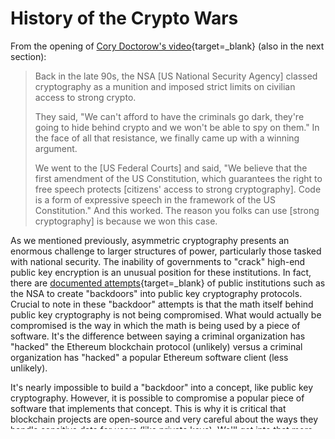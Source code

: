 # History of the Crypto Wars

From the opening of [Cory Doctorow's video](https://www.youtube.com/watch?v=JE4yoU6ssi8){target=\_blank} (also in the next section):

> Back in the late 90s, the NSA [US National Security Agency] classed cryptography as a munition and imposed strict limits on civilian access to strong crypto.
>
> They said, "We can't afford to have the criminals go dark, they're going to hide behind crypto and we won't be able to spy on them." In the face of all that resistance, we finally came up with a winning argument.
>
> We went to the [US Federal Courts] and said, "We believe that the first amendment of the US Constitution, which guarantees the right to free speech protects [citizens' access to strong cryptography]. Code is a form of expressive speech in the framework of the US Constitution." And this worked. The reason you folks can use [strong cryptography] is because we won this case.

As we mentioned previously, asymmetric cryptography presents an enormous challenge to larger structures of power, particularly those tasked with national security. The inability of governments to "crack" high-end public key encryption is an unusual position for these institutions. In fact, there are [documented attempts](https://www.scientificamerican.com/article/nsa-nist-encryption-scandal/){target=\_blank} of public institutions such as the NSA to create "backdoors" into public key cryptography protocols. Crucial to note in these "backdoor" attempts is that the math itself behind public key cryptography is not being compromised. What would actually be compromised is the way in which the math is being used by a piece of software. It's the difference between saying a criminal organization has "hacked" the Ethereum blockchain protocol (unlikely) versus a criminal organization has "hacked" a popular Ethereum software client (less unlikely).

It's nearly impossible to build a "backdoor" into a concept, like public key cryptography. However, it is possible to compromise a popular piece of software that implements that concept. This is why it is critical that blockchain projects are open-source and very careful about the ways they handle sensitive data for users (like private keys). We'll get into that more when we discuss MetaMask's [LavaMoat initiative](https://github.com/LavaMoat/LavaMoat){target=\_blank} and general security for working in the blockchain space.

Now, we said it's "nearly impossible" to build a backdoor into a concept like public key cryptography. The one way in which applied cryptography could be broken is if someone is able to solve what's called the ["P versus NP" problem](https://en.wikipedia.org/wiki/P_versus_NP_problem){target=\_blank} ([video explainer](https://www.youtube.com/watch?v=YX40hbAHx3s){target=\_blank}) It's way too complicated to get into now, but essentially if someone could build a machine that defies the traditional physics underlying modern computation it would break our society's cryptographic systems. Theoretically, it's possible this could happen with [quantum computers](https://en.wikipedia.org/wiki/Quantum_computing){target=\_blank}. But, while that technology has made recent advancements, it's far from where it needs to be. Last note, it's highly unlikely (not impossible) quantum computing is being developed secretly by a nation-state as the engineering, resources and conceptual breakthroughs required for its development are considered beyond the capacity of a world government. Exciting times!

If you'd like to read more about the Cypherpunk movement, you can read [this article from _Wired_ magazine](http://www.wired.com/1993/02/crypto-rebels/){target=\_blank} in 1993 ([archived version here](https://archive.is/05Lzr){target=\_blank}).

## Additional Links

- [Article: NSA Efforts to Evade Encryption Technology Damaged U.S. Cryptography Standard](https://www.scientificamerican.com/article/nsa-nist-encryption-scandal/){target=\_blank} A piece about the NSA attempts to build a backdoor into cryptographic standards in the 1990s.
- [Article: "Crypto Rebels" (Wired, 1993)](https://www.wired.com/1993/02/crypto-rebels/){target=\_blank} This is the article Doctorow mentions in his talk providing more description about the events surrounding encryption in the 1990s.
- [Wiki: The Hitchhiker's Guide to Online Anonymity](https://anonymousplanet.org/guide.html){target=\_blank} Nervous about privacy from governments? This is an extremely detailed guide to walkthrough how to maintain anonymity online. Spoiler alert: it is quite challenging!
